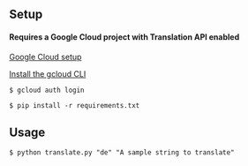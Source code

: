## Setup

#### Requires a Google Cloud project with Translation API enabled

[Google Cloud setup](https://cloud.google.com/python/docs/reference/translate/latest#quick-start)

[Install the gcloud CLI](https://cloud.google.com/sdk/docs/install)

`$ gcloud auth login`

`$ pip install -r requirements.txt`

## Usage

`$ python translate.py "de" "A sample string to translate"`
